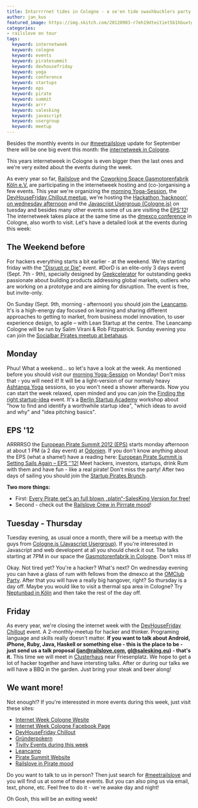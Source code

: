 ```yaml
---
title: Intarrrrnet tides in Cologne - a se'en tide swashbucklers party from fridee t` fridee!
author: jan_kus
featured_image: https://img.skitch.com/20120903-r7eh19dteitiet5b1hbuxtgunp.jpg
categories:
- railslove on tour
tags:
  keyword: internetweek
  keyword: cologne
  keyword: events
  keyword: piratesummit
  keyword: devhousefriday
  keyword: yoga  
  keyword: conference
  keyword: startups
  keyword: eps
  keyword: pirate
  keyword: summit
  keyword: arrr
  keyword: salesking
  keyword: javascript
  keyword: usergroup
  keyword: meetup  
---
```


Besides the monthly events in our [#meetrailslove](http://railslove.com/blog/2012/09/03/meetrailslove-in-september) update for September there will be one big event this month: the [internetweek in Cologne](http://iwcgn.koeln.de/).

This years internetweek in Cologne is even bigger then the last ones and we're very exited about the events during the week.

As every year so far, [Railslove](http://iwcgn.koeln.de/2012/teilnehmer/railslove.html) and the [Coworking Space Gasmotorenfabrik Köln e.V.](http://iwcgn.koeln.de/2012/teilnehmer/gasmotorenfabrik-koeln-e-v.html) are participating in the internetweek hosting and (co-)organising a few events. This year we're organizing the [morning Yoga-Session](https://tivity.de/activities/789-chillax-hard-fighting-pirate-yoga-calms-the-sea), the [DevHouseFriday Chillout meetup](http://devhousefriday.org/networks/events/show_event.64116), we're hosting the [Hackathon 'hacknoon' on wednesday afternoon](http://hackanoon.com/) and the [Javascript Usergroup (Cologne.js)](http://colognejs.de/) on tuesday and besides many other events some of us are visiting the [EPS'12](http://piratesummit.com/)! The internetweek takes place at the same time as the [dmexco conference](http://www.dmexco.de/) in Cologne, also worth to visit. Let's have a detailed look at the events during this week:

## The Weekend before

For hackers everything starts a bit earlier - at the weekend. We're starting friday with the ["Disrupt or Die"](http://disrupt.geekcelerator.com/) event. #DorD is an elite-only 3 days event (Sept. 7th - 9th), specially designed by [Geekcelerator](http://launch.geekcelerator.com/) for outstanding geeks passionate about building products addressing global markets, outliers who are working on a prototype and are aiming for disruption. The event is free, but invite-only. 

On Sunday (Sept. 9th, morning - afternoon) you should join the [Leancamp](http://www.wantworkshop.com/workshops/leancamp/locations/gm-cologne). It's is a high-energy day focused on learning and sharing different approaches to getting to market, from business model innovation, to user experience design, to agile – with Lean Startup at the centre. The Leancamp Cologne will be run by Salim Virani & Rob Fitzpatrick. Sunday evening you can join the [Socialbar Pirates meetup at betahaus](http://www.socialbar.de/wiki/Koeln).

## Monday

Phuu! What a weekend... so let's have a look at the week. As mentioned before you should visit our [morning Yoga-Session](https://tivity.de/activities/789-chillax-hard-fighting-pirate-yoga-calms-the-sea) on Monday! Don't miss that - you will need it! It will be a light-version of our normaly heavy [Ashtanga Yoga](http://en.wikipedia.org/wiki/Ashtanga_Vinyasa_Yoga) sessions, so you won't need a shower afterwards. Now you can start the week relaxed, open minded and you can join the [Finding the right startup-idea](http://startupidea.eventbrite.com/) event. It's a [Berlin Startup Academy](http://berlinstartupacademy.com/) workshop about "how to find and identify a worthwhile startup idea", "which ideas to avoid and why" and "idea pitching basics".

## EPS '12

ARRRRSO the [European Pirate Summit 2012 (EPS)](http://piratesummit.com/) starts monday afternoon at about 1 PM (a 2 day event) at [Odonien](http://www.odonien.de/). If you don't know anything about the EPS (what a shame!) have a reading here: [European Pirate Summit is Setting Sails Again – EPS ''12!](http://railslove.com/blog/2012/04/25/european-pirate-summit-is-setting-sails-again-eps-12) Meet hackers, investors, startups, drink Rum with them and have fun - like a real pirate! Don't miss the party! After two days of sailing you should join the [Startup Pirates Brunch](https://www.facebook.com/events/519880184694042/). 

**Two more things:** 

 * First: [Every Pirate get's an full blown „platin“-SalesKing Version for free!](http://piratesummit.com/2012/08/31/the-sailskingz-and-salesking-side-by-side/)
 * Second - check out the [Railslove Crew in Pirrrate mood](http://railslove.com/team)!

## Tuesday - Thursday

Tuesday evening, as usual once a month, there will be a meetup with the guys from [Cologne.js (Javascript Usergroup)](http://colognejs.de/). If you're interessted in Javascript and web developent at all you should check it out. The talks starting at 7PM in our space the [Gasmotorenfabrik in Cologne](http://cowoco.heroku.com/spaces/3). Don't miss it!

Okay. Not tired yet? You're a hacker? What's next? On wednesday evening you can have a glass of rum with fellows from the dmexco at the [OMClub Party](http://www.omclub.de/). After that you will have a really big hangover, right? So thursday is a day off. Maybe you would like to visit a thermal spa area in Cologne? Try [Neptunbad in Köln](http://www.neptunbad.de/) and then take the rest of the day off.

## Friday

As every year, we're closing the internet week with the [DevHouseFriday Chillout](http://devhousefriday.org/networks/events/show_event.64116) event. A 2-monthly-meetup for hacker and thinker. Programing language and skills really doesn't matter. **If you want to talk about Android, iPhone, Ruby, Java, Haskell or something else - this is the place to be - just send us a talk proposal (jan@railslove.com, gl@salesking.eu) - that's it.** This time we will meet in [Clusterhaus](http://clusterhaus.de) near Friesenplatz. We hope to get a lot of hacker together and have intersting talks. After or during our talks we will have a BBQ in the garden. Just bring your steak and beer along!

## We want more!

Not enough!? If you're interessted in more events during this week, just visit these sites:

* [Internet Week Cologne Wesite](http://iwcgn.koeln.de/programm.html)
* [Internet Week Cologne Facebook Page](https://www.facebook.com/iwcgn)
* [DevHouseFriday Chillout](http://devhousefriday.org)
* [Gründerpokern](http://gruenderpokern.de/wordpress/)
* [Tivity Events during this week](https://tivity.de/pirate-summit)
* [Leancamp](http://leanca.mp/cologne/)
* [Pirate Summit Website](http://piratesummit.com)
* [Railslove in Pirate mood](http://railslove.com)

Do you want to talk to us in person? Then just search for [#meetrailslove](https://twitter.com/#!/search/meetrailslove) and you will find us at some of these events. But you can also ping us via email, text, phone, etc. Feel free to do it - we're awake day and night!

Oh Gosh, this will be an exiting week!